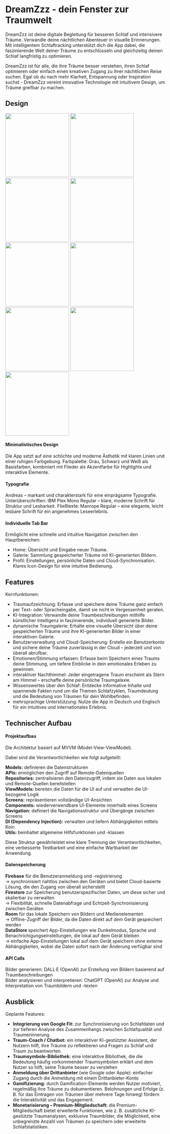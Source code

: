 # DreamZzz - dein Fenster zur Traumwelt

DreamZzz ist deine digitale Begleitung für besseren Schlaf und intensivere Träume. Verwandle deine nächtlichen Abenteuer in visuelle Erinnerungen. Mit intelligentem Schlaftracking unterstützt dich die App dabei, die faszinierende Welt deiner Träume zu entschlüsseln und gleichzeitig deinen Schlaf langfristig zu optimieren.

DreamZzz ist für alle, die ihre Träume besser verstehen, ihren Schlaf optimieren oder einfach einen kreativen Zugang zu ihrer nächtlichen Reise suchen. Egal ob du nach mehr Klarheit, Entspannung oder Inspiration suchst - DreamZzz vereint innovative Technologie mit intuitivem Design, um Träume greifbar zu machen.


## Design

<p>
  <img src="./img/home.png" width="200">
  <img src="./img/add_dream.png" width="200">
  <img src="./img/gallery_grid2.png" width="200">
  <img src="./img/gallery_list.png" width="200">
  <img src="./img/detail.png" width="200">
  <img src="./img/nightsky.png" width="200">
  <img src="./img/sleep.png" width="200">
  <img src="./img/sleep2.png" width="200">
  <img src="./img/setting.png" width="200">
</p>

#### Minimalistisches Design
Die App setzt auf eine schlichte und moderne Ästhetik mit klaren Linien und einer ruhigen Farbgebung. Farbpalette: Grau, Schwarz und Weiß als Basisfarben, kombiniert mit Flieder als Akzentfarbe für Highlights und interaktive Elemente.

#### Typografie 
Andreas – markant und charakterstark für eine einprägsame Typografie.
Unterüberschriften: IBM Plex Mono Regular – klare, moderne Schrift für Struktur und Lesbarkeit.
Fließtexte: Manrope Regular – eine elegante, leicht lesbare Schrift für ein angenehmes Leseerlebnis.

#### Individuelle Tab Bar
Ermöglicht eine schnelle und intuitive Navigation zwischen den Hauptbereichen:
- Home: Übersicht und Eingabe neuer Träume.
- Galerie: Sammlung gespeicherter Träume mit KI-generierten Bildern.
- Profil: Einstellungen, persönliche Daten und Cloud-Synchronisation.
Klares Icon-Design für eine intuitive Bedienung.


## Features
Kernfunktionen:

- Traumaufzeichnung: Erfasse und speichere deine Träume ganz einfach per Text- oder Spracheingabe, damit sie nicht in Vergessenheit geraten.
- KI-Integration: Verwandle deine Traumbeschreibungen mithilfe künstlicher Intelligenz in faszinierende, individuell generierte Bilder.
- dynamische Traumgalerie: Erhalte eine visuelle Übersicht über deine gespeicherten Träume und ihre KI-generierten Bilder in einer interaktiven Galerie.
- Benutzerverwaltung und Cloud-Speicherung: Erstelle ein Benutzerkonto und sichere deine Träume zuverlässig in der Cloud – jederzeit und von überall abrufbar.
- Emotionen/Stimmung erfassen: Erfasse beim Speichern eines Traums deine Stimmung, um tiefere Einblicke in dein emotionales Erleben zu gewinnen.
- interaktiver Nachthimmel: Jeder eingetragene Traum erscheint als Stern am Himmel – erschaffe deine persönliche Traumgalaxie.
- Wissenswertes über den Schlaf: Entdecke informative Inhalte und spannende Fakten rund um die Themen Schlafzyklen, Traumdeutung und die Bedeutung von Träumen für dein Wohlbefinden.
- mehrsprachige Unterstützung: Nutze die App in Deutsch und Englisch für ein intuitives und internationales Erlebnis.


## Technischer Aufbau

#### Projektaufbau

Die Architektur basiert auf MVVM (Model-View-ViewModel).

Dabei sind die Verantwortlichkeiten wie folgt aufgeteilt:

<b>Models:</b> definieren die Datenstrukturen  
<b>APIs:</b> ermöglichen den Zugriff auf Remote-Datenquellen  
<b>Repositories:</b> zentralisieren den Datenzugriff, indem sie Daten aus lokalen und Remote-Quellen bereitstellen  
<b>ViewModels:</b> bereiten die Daten für die UI auf und verwalten die UI-bezogene Logik  
<b>Screens:</b> repräsentieren vollständige UI-Ansichten  
<b>Components:</b> wiederverwendbare UI-Elemente innerhalb eines Screens  
<b>Navigation:</b> definiert die Navigationsstruktur und Übergänge zwischen Screens  
<b>DI (Dependency Injection):</b> verwalten und liefern Abhängigkeiten mittels Koin  
<b>Utils:</b> beinhaltet allgemeine Hilfsfunktionen und -klassen   

Diese Struktur gewährleistet eine klare Trennung der Verantwortlichkeiten, eine verbesserte Testbarkeit und eine einfache Wartbarkeit der Anwendung.

#### Datenspeicherung

<b>Firebase</b>        für die Benutzeranmeldung und -registrierung
                <br>-> synchronisiert nahtlos zwischen den Geräten und bietet Cloud-basierte Lösung, die den Zugang von überall sicherstellt
<br><b>Firestore</b>       zur Speicherung benutzerspezifischer Daten, um diese sicher und skalierbar zu verwalten
                <br>-> Flexibilität, schnelle Datenabfrage und Echtzeit-Synchronisierung zwischen Geräten
<br><b>Room</b>       für das lokale Speichern von Bildern und Medienelementen
                <br>-> Offline-Zugriff der Bilder, da die Daten direkt auf dem Gerät gespeichert werden
<br><b>DataStore</b>     speichert App-Einstellungen wie Dunkelmodus, Sprache und Benachrichigungseinstellungen, die lokal auf dem Gerät bleiben
                <br>-> einfache App-Einstellungen lokal auf dem Gerät speichern ohne externe Abhängigkeiten, wobei die Daten sofort nach der Änderung verfügbar sind

#### API Calls

Bilder generieren: DALL·E (OpenAI) zur Erstellung von Bildern basierend auf Traumbeschreibungen  
Bilder analysieren und interpretieren: ChatGPT (OpenAI) zur Analyse und Interpretation von Traumbildern und -texten

## Ausblick
Geplante Features:

- <b>Integrierung von Google Fit:</b> zur Synchronisierung von Schlafdaten und zur tieferen Analyse des Zusammenhangs zwischen Schlafqualität und Traumerinnerung.
- <b>Traum-Coach / Chatbot:</b> ein interaktiver KI-gestützter Assistent, der Nutzern hilft, ihre Träume zu reflektieren und Fragen zu Schlaf und Traum zu beantworten.
- <b>Traumsymbole-Bibliothek:</b> eine interaktive Bibliothek, die die Bedeutung häufig vorkommender Traumsymbolen erklärt und dem Nutzer so hilft, seine Träume besser zu verstehen  
- <b>Anmeldung über Drittanbieter</b> (wie Google oder Apple): einfacher Zugang durch die Anmeldung mit einem Drittanbieter-Konto  
- <b>Gamifizierung:</b> durch Gamification-Elemente werden Nutzer motiviert, regelmäßig ihre Träume zu dokumentieren. Belohnungen und Erfolge (z. B. für das Eintragen von Träumen über mehrere Tage hinweg) fördern die Interaktivität und das Engagement.  
- <b>Monetarisierung – Premium-Mitgliedschaft:</b> die Premium-Mitgliedschaft bietet erweiterte Funktionen, wie z. B. zusätzliche KI-gestützte Traumanalysen, exklusive Traumbilder, die Möglichkeit, eine unbegrenzte Anzahl von Träumen zu speichern oder erweiterte Schlafstatistiken.  
